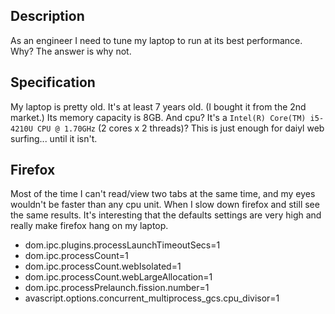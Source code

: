 ## Description

As an engineer I need to tune my laptop to run at its best performance. Why? The answer is why not. 

## Specification

My laptop is pretty old. It's at least 7 years old. 
(I bought it from the 2nd market.)
Its memory capacity is 8GB. And cpu? 
It's a `Intel(R) Core(TM) i5-4210U CPU @ 1.70GHz` (2 cores x 2 threads)?
This is just enough for daiyl web surfing... until it isn't.

## Firefox

Most of the time I can't read/view two tabs at the same time, 
and my eyes wouldn't be faster than any cpu unit. 
When I slow down firefox and still see the same results. 
It's interesting that the defaults settings are very high 
and really make firefox hang on my laptop.

* dom.ipc.plugins.processLaunchTimeoutSecs=1
* dom.ipc.processCount=1
* dom.ipc.processCount.webIsolated=1
* dom.ipc.processCount.webLargeAllocation=1
* dom.ipc.processPrelaunch.fission.number=1
* avascript.options.concurrent_multiprocess_gcs.cpu_divisor=1
